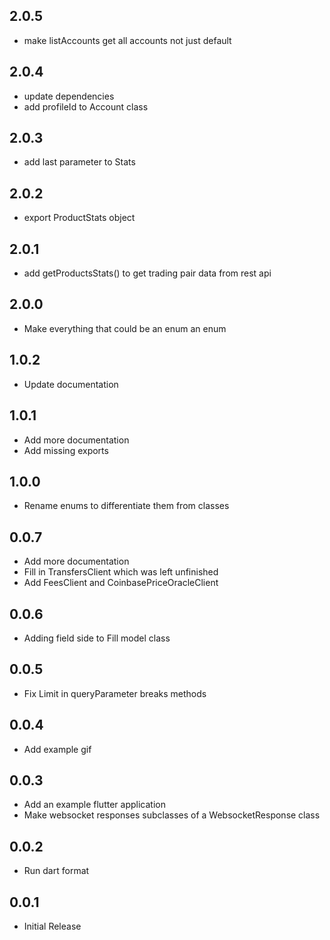 ## 2.0.5
- make listAccounts get all accounts not just default

## 2.0.4
- update dependencies
- add profileId to Account class

## 2.0.3
- add last parameter to Stats

## 2.0.2
- export ProductStats object

## 2.0.1
- add getProductsStats() to get trading pair data from rest api

## 2.0.0
- Make everything that could be an enum an enum

## 1.0.2
- Update documentation

## 1.0.1
- Add more documentation
- Add missing exports

## 1.0.0
- Rename enums to differentiate them from classes

## 0.0.7
- Add more documentation
- Fill in TransfersClient which was left unfinished
- Add FeesClient and CoinbasePriceOracleClient

## 0.0.6
- Adding field side to Fill model class

## 0.0.5
- Fix Limit in queryParameter breaks methods

## 0.0.4
- Add example gif

## 0.0.3
- Add an example flutter application
- Make websocket responses subclasses of a WebsocketResponse class

## 0.0.2
- Run dart format

## 0.0.1
- Initial Release

